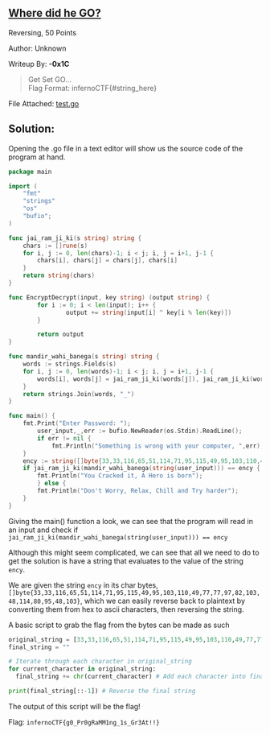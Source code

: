 ## [Where did he GO?](https://infernoctf.live/challenges#Where%20did%20he%20GO?)

Reversing, 50 Points

Author: Unknown

Writeup By: **-0x1C**

>Get Set GO...      
>Flag Format: infernoCTF{#string_here}

File Attached: [test.go](https://web.archive.org/web/20191228072229/https://infernoctf.live/files/8b9fd7e9c1ef8ca67dd8165f314af7c8/test.go?token=eyJ0ZWFtX2lkIjo3OCwidXNlcl9pZCI6MjU2LCJmaWxlX2lkIjoxMH0.XgcCBg.LUsVJllpOsczkcHoWrQmh8WunYM)

## Solution:
Opening the .go file in a text editor will show us the source code of the program at hand.

```go
package main

import (
	"fmt"
	"strings"
	"os"
	"bufio";
)

func jai_ram_ji_ki(s string) string {
	chars := []rune(s)
	for i, j := 0, len(chars)-1; i < j; i, j = i+1, j-1 {
		chars[i], chars[j] = chars[j], chars[i]
	}
	return string(chars)
}

func EncryptDecrypt(input, key string) (output string) {
        for i := 0; i < len(input); i++ {
                output += string(input[i] ^ key[i % len(key)])
        }

        return output
}

func mandir_wahi_banega(s string) string {
	words := strings.Fields(s)
	for i, j := 0, len(words)-1; i < j; i, j = i+1, j-1 {
		words[i], words[j] = jai_ram_ji_ki(words[j]), jai_ram_ji_ki(words[i])
	}
	return strings.Join(words, "_")
}

func main() {
	fmt.Print("Enter Password: ");
        user_input,_,err := bufio.NewReader(os.Stdin).ReadLine();
        if err != nil {
            fmt.Println("Something is wrong with your computer, ",err);
	}
	ency := string([]byte{33,33,116,65,51,114,71,95,115,49,95,103,110,49,77,77,97,82,103,48,114,80,95,48,103})
	if jai_ram_ji_ki(mandir_wahi_banega(string(user_input))) == ency {
        fmt.Println("You Cracked it, A Hero is born");
    	} else {
        fmt.Println("Don't Worry, Relax, Chill and Try harder");
	}
}
```

Giving the main() function a look, we can see that the program will read in an input and check if `jai_ram_ji_ki(mandir_wahi_banega(string(user_input))) == ency`

Although this might seem complicated, we can see that all we need to do to get the solution is have a string that evaluates to the value of the string `ency`.

We are given the string `ency` in its char bytes, `[]byte{33,33,116,65,51,114,71,95,115,49,95,103,110,49,77,77,97,82,103,48,114,80,95,48,103}`, which we can easily reverse back to plaintext by converting them from hex to ascii characters, then reversing the string.

A basic script to grab the flag from the bytes can be made as such

```python
original_string = [33,33,116,65,51,114,71,95,115,49,95,103,110,49,77,77,97,82,103,48,114,80,95,48,103]
final_string = ""

# Iterate through each character in original_string
for current_character in original_string:
  final_string += chr(current_character) # Add each character into final_string

print(final_string[::-1]) # Reverse the final string
```

The output of this script will be the flag!

Flag: `infernoCTF{g0_Pr0gRaMM1ng_1s_Gr3At!!}`

